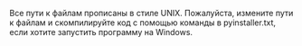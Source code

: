Все пути к файлам прописаны в стиле UNIX. Пожалуйста, измените пути к файлам и скомпилируйте код с помощью команды в pyinstaller.txt, если хотите запустить программу на Windows.
